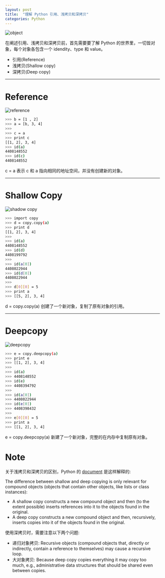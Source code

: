 ```yaml
---
layout: post
title:  "理解 Python 引用、浅拷贝和深拷贝"
categories: Python
---
```


![object](http://7xp2eu.com1.z0.glb.clouddn.com/pythonobjectmutable.png)

在阐述引用、浅拷贝和深拷贝前，首先需要要了解 Python 的世界里，一切皆对象，每个对象各包含一个 idendity、type 和 value。

- 引用(Reference)
- 浅拷贝(Shallow copy)
- 深拷贝(Deep copy)

------------------------

# Reference

![reference](http://7xp2eu.com1.z0.glb.clouddn.com/copy_reference.png)

~~~ bash
>>> b = [1 , 2]
>>> a = [b, 3, 4]
>>>
>>> c = a
>>> print c
[[1, 2], 3, 4]
>>> id(a)
4408148552
>>> id(c)
4408148552
~~~

c = a 表示 c 和 a 指向相同的地址空间，并没有创建新的对象。

------------------------

# Shallow Copy

![shadow copy](http://7xp2eu.com1.z0.glb.clouddn.com/copy_shallow_copy.png)

~~~ bash
>>> import copy
>>> d = copy.copy(a)
>>> print d
[[1, 2], 3, 4]
>>>
>>> id(a)
4408148552
>>> id(d)
4408199792
>>>
>>> id(a[0])
4408022944
>>> id(d[0])
4408022944
>>>
>>> d[0][0] = 5
>>> print a
>>> [[5, 2], 3, 4]
~~~

d = copy.copy(a) 创建了一个新对象，复制了原有对象的引用。

------------------------

# Deepcopy

![deepcopy](http://7xp2eu.com1.z0.glb.clouddn.com/copy_deepcopy.png)

~~~ bash
>>> e = copy.deepcopy(a)
>>> print e
>>> [[1, 2], 3, 4]
>>>
>>> id(a)
>>> 4408148552
>>> id(e)
>>> 4408394792
>>>
>>> id(a[0])
>>> 4408022944
>>> id(e[0])
>>> 4408398432
>>>
>>> e[0][0] = 5
>>> print a
>>> [[1, 2], 3, 4]
~~~

e = copy.deepcopy(a) 新建了一个新对象，完整的在内存中复制原有对象。

# Note

关于浅拷贝和深拷贝的区别，Python 的 [document](https://docs.python.org/2/library/copy.html) 是这样解释的:

The difference between shallow and deep copying is only relevant for compound objects (objects that contain other objects, like lists or class instances):

- A shallow copy constructs a new compound object and then (to the extent possible) inserts references into it to the objects found in the original.
- A deep copy constructs a new compound object and then, recursively, inserts copies into it of the objects found in the original.

使用深拷贝时，需要注意以下两个问题:

- 递归对象拷贝: Recursive objects (compound objects that, directly or indirectly, contain a reference to themselves) may cause a recursive loop.
- 大对象拷贝: Because deep copy copies everything it may copy too much, e.g., administrative data structures that should be shared even between copies.

